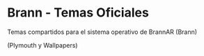 # Brann - Temas Oficiales
Temas compartidos para el sistema operativo de BrannAR (Brann)

(Plymouth y Wallpapers)

